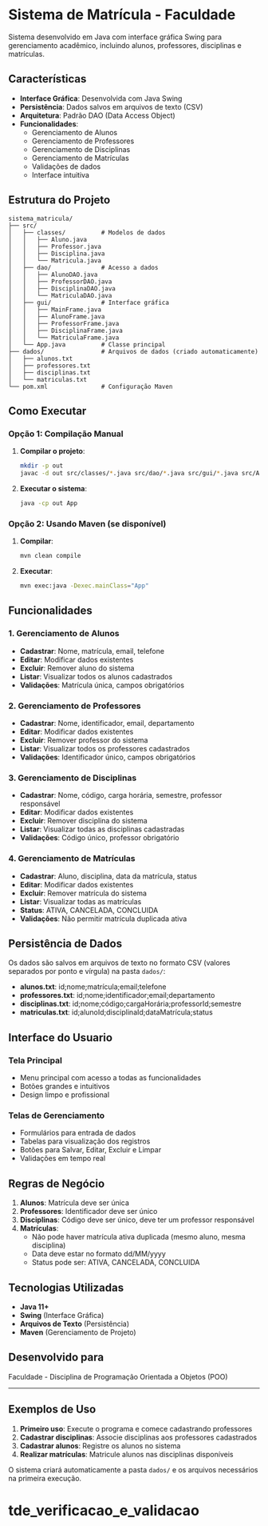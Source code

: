 # Sistema de Matrícula - Faculdade

Sistema desenvolvido em Java com interface gráfica Swing para gerenciamento acadêmico, incluindo alunos, professores, disciplinas e matrículas.

## Características

- **Interface Gráfica**: Desenvolvida com Java Swing
- **Persistência**: Dados salvos em arquivos de texto (CSV)
- **Arquitetura**: Padrão DAO (Data Access Object)
- **Funcionalidades**:
  - Gerenciamento de Alunos
  - Gerenciamento de Professores
  - Gerenciamento de Disciplinas
  - Gerenciamento de Matrículas
  - Validações de dados
  - Interface intuitiva

## Estrutura do Projeto

```
sistema_matricula/
├── src/
│   ├── classes/          # Modelos de dados
│   │   ├── Aluno.java
│   │   ├── Professor.java
│   │   ├── Disciplina.java
│   │   └── Matricula.java
│   ├── dao/              # Acesso a dados
│   │   ├── AlunoDAO.java
│   │   ├── ProfessorDAO.java
│   │   ├── DisciplinaDAO.java
│   │   └── MatriculaDAO.java
│   ├── gui/              # Interface gráfica
│   │   ├── MainFrame.java
│   │   ├── AlunoFrame.java
│   │   ├── ProfessorFrame.java
│   │   ├── DisciplinaFrame.java
│   │   └── MatriculaFrame.java
│   └── App.java          # Classe principal
├── dados/                # Arquivos de dados (criado automaticamente)
│   ├── alunos.txt
│   ├── professores.txt
│   ├── disciplinas.txt
│   └── matriculas.txt
└── pom.xml               # Configuração Maven
```

## Como Executar

### Opção 1: Compilação Manual

1. **Compilar o projeto**:

   ```bash
   mkdir -p out
   javac -d out src/classes/*.java src/dao/*.java src/gui/*.java src/App.java
   ```

2. **Executar o sistema**:
   ```bash
   java -cp out App
   ```

### Opção 2: Usando Maven (se disponível)

1. **Compilar**:

   ```bash
   mvn clean compile
   ```

2. **Executar**:
   ```bash
   mvn exec:java -Dexec.mainClass="App"
   ```

## Funcionalidades

### 1. Gerenciamento de Alunos

- **Cadastrar**: Nome, matrícula, email, telefone
- **Editar**: Modificar dados existentes
- **Excluir**: Remover aluno do sistema
- **Listar**: Visualizar todos os alunos cadastrados
- **Validações**: Matrícula única, campos obrigatórios

### 2. Gerenciamento de Professores

- **Cadastrar**: Nome, identificador, email, departamento
- **Editar**: Modificar dados existentes
- **Excluir**: Remover professor do sistema
- **Listar**: Visualizar todos os professores cadastrados
- **Validações**: Identificador único, campos obrigatórios

### 3. Gerenciamento de Disciplinas

- **Cadastrar**: Nome, código, carga horária, semestre, professor responsável
- **Editar**: Modificar dados existentes
- **Excluir**: Remover disciplina do sistema
- **Listar**: Visualizar todas as disciplinas cadastradas
- **Validações**: Código único, professor obrigatório

### 4. Gerenciamento de Matrículas

- **Cadastrar**: Aluno, disciplina, data da matrícula, status
- **Editar**: Modificar dados existentes
- **Excluir**: Remover matrícula do sistema
- **Listar**: Visualizar todas as matrículas
- **Status**: ATIVA, CANCELADA, CONCLUIDA
- **Validações**: Não permitir matrícula duplicada ativa

## Persistência de Dados

Os dados são salvos em arquivos de texto no formato CSV (valores separados por ponto e vírgula) na pasta `dados/`:

- **alunos.txt**: id;nome;matrícula;email;telefone
- **professores.txt**: id;nome;identificador;email;departamento
- **disciplinas.txt**: id;nome;código;cargaHorária;professorId;semestre
- **matriculas.txt**: id;alunoId;disciplinaId;dataMatrícula;status

## Interface do Usuario

### Tela Principal

- Menu principal com acesso a todas as funcionalidades
- Botões grandes e intuitivos
- Design limpo e profissional

### Telas de Gerenciamento

- Formulários para entrada de dados
- Tabelas para visualização dos registros
- Botões para Salvar, Editar, Excluir e Limpar
- Validações em tempo real

## Regras de Negócio

1. **Alunos**: Matrícula deve ser única
2. **Professores**: Identificador deve ser único
3. **Disciplinas**: Código deve ser único, deve ter um professor responsável
4. **Matrículas**:
   - Não pode haver matrícula ativa duplicada (mesmo aluno, mesma disciplina)
   - Data deve estar no formato dd/MM/yyyy
   - Status pode ser: ATIVA, CANCELADA, CONCLUIDA

## Tecnologias Utilizadas

- **Java 11+**
- **Swing** (Interface Gráfica)
- **Arquivos de Texto** (Persistência)
- **Maven** (Gerenciamento de Projeto)

## Desenvolvido para

Faculdade - Disciplina de Programação Orientada a Objetos (POO)

---

## Exemplos de Uso

1. **Primeiro uso**: Execute o programa e comece cadastrando professores
2. **Cadastrar disciplinas**: Associe disciplinas aos professores cadastrados
3. **Cadastrar alunos**: Registre os alunos no sistema
4. **Realizar matrículas**: Matricule alunos nas disciplinas disponíveis

O sistema criará automaticamente a pasta `dados/` e os arquivos necessários na primeira execução.
# tde_verificacao_e_validacao

